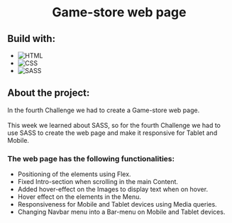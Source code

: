 <a name="readme-top"></a>

<div align="center">

  <h1 align="center">Game-store web page</h1>
</div>

<h2 id="build-with">Build with:</h2>
<ul>
  <!-- https://shields.io/badges for creating readme file badges -->
  <li>
    <img
      alt="HTML"
      src="https://img.shields.io/badge/-HTML5-e34c26?logo=html5&logoColor=white"
    />
  </li>
  <li>
    <img
      alt="CSS"
      src="https://img.shields.io/badge/-CSS3-264de4?logo=css3&logoColor=white"
    />
  </li>
  <li>
    <img
      alt="SASS"
      src="https://img.shields.io/badge/-SASS-CD6799?logo=sass&logoColor=white"
    />
  </li>
</ul>

<h2 id="about-the-project">About the project:</h2>
<div>In the fourth Challenge we had to create a Game-store web page.</div>
<br />
<div>
  This week we learned about SASS, so for the fourth Challenge we had to use
  SASS to create the web page and make it responsive for Tablet and Mobile.
</div>

<h3>The web page has the following functionalities:</h3>
<ul>
  <li>Positioning of the elements using Flex.</li>
  <li>Fixed Intro-section when scrolling in the main Content.</li>
  <li>Added hover-effect on the Images to display text when on hover.</li>
  <li>Hover effect on the elements in the Menu.</li>
  <li>Responsiveness for Mobile and Tablet devices using Media queries.</li>
  <li>Changing Navbar menu into a Bar-menu on Mobile and Tablet devices.</li>
</ul>
